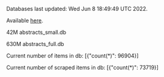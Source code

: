 Databases last updated: Wed Jun  8 18:49:49 UTC 2022. 

Available [here](https://github.com/cbeauhilton/ash-db/releases).


42M	abstracts_small.db

630M	abstracts_full.db

Current number of items in db:
[{"count(*)": 96904}]

Current number of scraped items in db:
[{"count(*)": 73719}]
